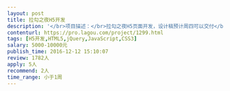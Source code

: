 ```yaml
---                
layout: post       
title: 拉勾之夜H5开发           
description: '</br>项目描述：</br>拉勾之夜H5页面开发，设计稿预计周四可以交付</br></br>项目需求：</br>可以参考：http://up.qq.com/2015/imagination/</br></br>人员要求：</br>应用过createjs、白鹭引擎等游戏框架开发过微信H5的优先</br>'     
contenturl: https://pro.lagou.com/project/1299.html      
tags: [H5开发,HTML5,jQuery,JavaScript,CSS3]            
salary: 5000-10000元          
publish_time: 2016-12-12 15:10:07         
review: 1782人                   
apply: 5人                   
recommend: 2人                   
time_range: 小于1周              
---                 
```

